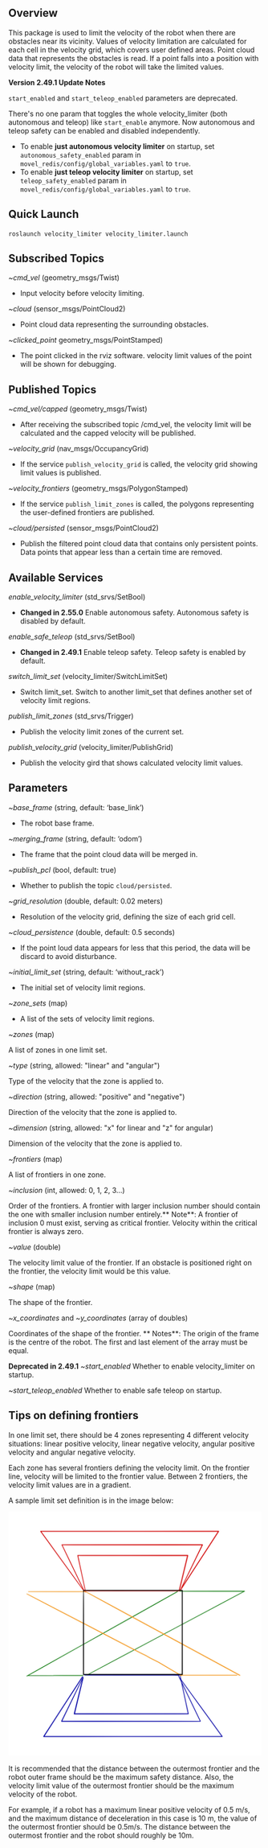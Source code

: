 ## Overview

This package is used to limit the velocity of the robot when there are obstacles near its vicinity. Values of velocity limitation are calculated for each cell in the velocity grid, which covers user defined areas. Point cloud data that represents the obstacles is read. If a point falls into a position with velocity limit, the velocity of the robot will take the limited values.


>>>
**Version 2.49.1 Update Notes**

`start_enabled` and `start_teleop_enabled` parameters are deprecated.

There's no one param that toggles the whole velocity_limiter (both autonomous and teleop) like `start_enable` anymore. Now autonomous and teleop safety can be enabled and disabled independently.

  - To enable **just autonomous velocity limiter** on startup, set `autonomous_safety_enabled` param in `movel_redis/config/global_variables.yaml` to `true`.
  - To enable **just teleop velocity limiter** on startup, set `teleop_safety_enabled` param in `movel_redis/config/global_variables.yaml` to `true`.
>>>

## Quick Launch

```
roslaunch velocity_limiter velocity_limiter.launch
```

## Subscribed Topics

*~cmd_vel* (geometry_msgs/Twist)

* Input velocity before velocity limiting.

*~cloud* (sensor_msgs/PointCloud2)

* Point cloud data representing the surrounding obstacles.

*~clicked_point* geometry_msgs/PointStamped)

* The point clicked in the rviz software. velocity limit values of the point will be shown for debugging.

## Published Topics

*~cmd_vel/capped* (geometry_msgs/Twist)

* After receiving the subscribed topic /cmd_vel, the velocity limit will be calculated and the capped velocity will be published.

*~velocity_grid* (nav_msgs/OccupancyGrid)

* If the service ```publish_velocity_grid``` is called, the velocity grid showing limit values is published.

*~velocity_frontiers* (geometry_msgs/PolygonStamped)

* If the service ```publish_limit_zones``` is called, the polygons representing the user-defined frontiers are published.

*~cloud/persisted* (sensor_msgs/PointCloud2)

* Publish the filtered point cloud data that contains only persistent points. Data points that appear less than a certain time are removed.

## Available Services

*enable_velocity_limiter* (std_srvs/SetBool)

* **Changed in 2.55.0** Enable autonomous safety. Autonomous safety is disabled by default.

*enable_safe_teleop* (std_srvs/SetBool)

* **Changed in 2.49.1** Enable teleop safety. Teleop safety is enabled by default.

*switch_limit_set* (velocity_limiter/SwitchLimitSet)

* Switch limit_set. Switch to another limit_set that defines another set of velocity limit regions.

*publish_limit_zones* (std_srvs/Trigger)

* Publish the velocity limit zones of the current set.

*publish_velocity_grid* (velocity_limiter/PublishGrid)

* Publish the velocity gird that shows calculated velocity limit values.
## Parameters

*~base_frame* (string, default: ‘base_link’)

* The robot base frame.

*~merging_frame* (string, default: ‘odom’)

* The frame that the point cloud data will be merged in.

*~publish_pcl* (bool, default: true)

* Whether to publish the topic ```cloud/persisted```.

*~grid_resolution* (double, default: 0.02 meters)

* Resolution of the velocity grid, defining the size of each grid cell.

*~cloud_persistence* (double, default: 0.5 seconds)

* If the point loud data appears for less that this period, the data will be discard to avoid disturbance.

*~initial_limit_set* (string, default: ‘without_rack’)

* The initial set of velocity limit regions.

*~zone_sets* (map)

* A list of the sets of velocity limit regions.

*~zones* (map)

A list of zones in one limit set.

*~type* (string, allowed: "linear" and "angular")

Type of the velocity that the zone is applied to.

*~direction* (string, allowed: "positive" and "negative")

Direction of the velocity that the zone is applied to.

*~dimension* (string, allowed: "x" for linear and "z" for angular)

Dimension of the velocity that the zone is applied to.

*~frontiers* (map)

A list of frontiers in one zone.

*~inclusion* (int, allowed: 0, 1, 2, 3...)

Order of the frontiers. A frontier with larger inclusion number should contain the one with smaller inclusion  number entirely.** Note**: A frontier of inclusion 0 must exist, serving as critical frontier. Velocity within the critical frontier is always zero.

*~value* (double)

The velocity limit value of the frontier. If an obstacle is positioned right on the frontier, the velocity limit would be this value.

*~shape* (map)

The shape of the frontier. 

*~x_coordinates* and *~y_coordinates* (array of doubles)

Coordinates of the shape of the frontier. ** Notes**: The origin of the frame is the centre of the robot. The first and last element of the array must be equal.

>>>
**Deprecated in 2.49.1**
*~start_enabled*
Whether to enable velocity_limiter on startup.

*~start_teleop_enabled*
Whether to enable safe teleop on startup.
>>>


## Tips on defining frontiers

In one limit set, there should be 4 zones representing 4 different velocity situations: linear positive velocity, linear negative velocity, angular positive velocity and angular negative velocity. 

Each zone has several frontiers defining the velocity limit. On the frontier line, velocity will be limited to the frontier value. Between 2 frontiers, the velocity limit values are in a gradient. 

A sample limit set definition is in the image below: 

![Zone3.jpeg](docs/images/279281985-Zone3.jpeg)

It is recommended that the distance between the outermost frontier and the robot outer frame should be the maximum safety distance. Also, the velocity limit value of the outermost frontier should be the maximum velocity of the robot.

For example, if a robot has a maximum linear positive velocity of 0.5 m/s, and the maximum distance of deceleration in this case is 10 m, the value of the outermost frontier should be 0.5m/s. The distance between the outermost frontier and the robot should roughly be 10m.
